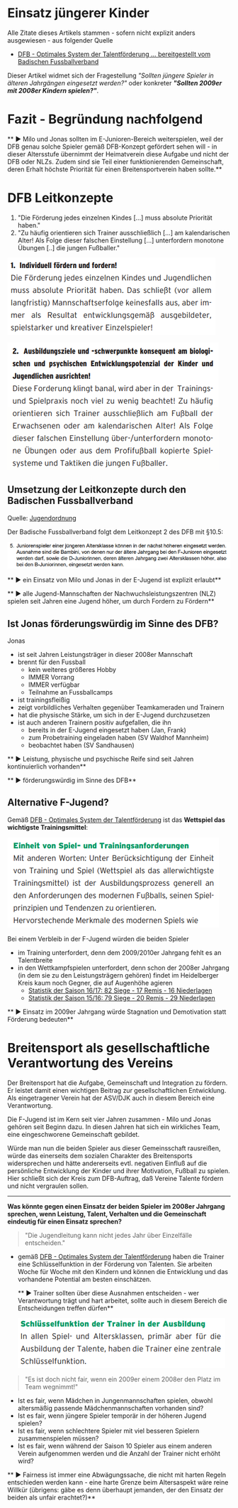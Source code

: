 # Einsatz jüngerer Kinder

Alle Zitate dieses Artikels stammen - sofern nicht explizit anders ausgewiesen - aus folgender Quelle

 * [DFB - Optimales System der Talentförderung ... bereitgestellt vom Badischen Fussballverband](http://www.badfv.de/files/Dokumente/2.06_Talente/Talente_DFB-Leitfaden_Optimales_System_der_Talentfoerderung.pdf)

Dieser Artikel widmet sich der Fragestellung _"Sollten jüngere Spieler in älteren Jahrgängen eingesetzt werden?"_ oder konkreter **_"Sollten 2009er mit 2008er Kindern spielen?"_**.

# Fazit - Begründung nachfolgend
** &#9658; Milo und Jonas sollten im E-Junioren-Bereich weiterspielen, weil der DFB genau solche Spieler gemäß DFB-Konzept gefördert sehen will - in dieser Altersstufe übernimmt der Heimatverein diese Aufgabe und nicht der DFB oder NLZs. Zudem sind sie Teil einer funktionierenden Gemeinschaft, deren Erhalt höchste Priorität für einen Breitensportverein haben sollte.**

# DFB Leitkonzepte

1. "Die Förderung jedes einzelnen Kindes [...] muss absolute Priorität haben."
2. "Zu häufig orientieren sich Trainer ausschließlich [...] am kalendarischen Alter! Als Folge dieser falschen Einstellung [...] unterfordern monotone Übungen [..] die jungen Fußballer."

  ![Individuell fördern und fordern](/images/fussballFoerderung/DFB_Talentfoerderung_Leitlinie1.png)

  ![Unterforderung durch Orientierung am kalendarischen Alter](/images/fussballFoerderung/DFB_Talentfoerderung_Leitlinie2.png)

## Umsetzung der Leitkonzepte durch den Badischen Fussballverband
Quelle: [Jugendordnung](http://www.badfv.de/files/Dokumente/1.01_%C3%9Cber_uns/Jugendordnung_JO.pdf)

Der Badische Fussballverband folgt dem Leitkonzept 2 des DFB mit §10.5:

  ![BADFV - Einsatz jüngerer Spieler](/images/fussballFoerderung/BADFV_EinsatzJuengererSpieler.png)

** &#9658; ein Einsatz von Milo und Jonas in der E-Jugend ist explizit erlaubt**

** &#9658; alle Jugend-Mannschaften der Nachwuchsleistungszentren (NLZ) spielen seit Jahren eine Jugend höher, um durch Fordern zu Fördern**

## Ist Jonas förderungswürdig im Sinne des DFB?

Jonas 
* ist seit Jahren Leistungsträger in dieser 2008er Mannschaft
* brennt für den Fussball
  * kein weiteres größeres Hobby
  * IMMER Vorrang
  * IMMER verfügbar
  * Teilnahme an Fussballcamps
* ist trainingsfleißig
* zeigt vorbildliches Verhalten gegenüber Teamkameraden und Trainern
* hat die physische Stärke, um sich in der E-Jugend durchzusetzen
* ist auch anderen Trainern positiv aufgefallen, die ihn 
  * bereits in der E-Jugend eingesetzt haben (Jan, Frank)
  * zum Probetraining eingeladen haben (SV Waldhof Mannheim)
  * beobachtet haben (SV Sandhausen)

** &#9658; Leistung, physische und psychische Reife sind seit Jahren kontinuierlich vorhanden** 

** &#9658; förderungswürdig im Sinne des DFB**

## Alternative F-Jugend?
Gemäß [DFB - Optimales System der Talentförderung](http://www.badfv.de/files/Dokumente/2.06_Talente/Talente_DFB-Leitfaden_Optimales_System_der_Talentfoerderung.pdf) ist das **Wettspiel das wichtigste Trainingsmittel**:

  ![Wettspiel das wichtigste Trainingsmittel](/images/fussballFoerderung/DFB_Talentfoerderung_TrainingsmittelWettspiel.png)

Bei einem Verbleib in der F-Jugend würden die beiden Spieler 
* im Training unterfordert, denn dem 2009/2010er Jahrgang fehlt es an Talentbreite
* in den Wettkampfspielen unterfordert, denn schon der 2008er Jahrgang (in dem sie zu den Leistungsträgern gehören) findet im Heidelberger Kreis kaum noch Gegner, die auf Augenhöhe agieren
  * [Statistik der Saison 16/17: 82 Siege - 17 Remis - 16 Niederlagen](https://asvdjk.wordpress.com/ergebnisse/f-jugend/)
  * [Statistik der Saison 15/16: 79 Siege - 20 Remis - 29 Niederlagen](https://asvdjk.wordpress.com/ergebnisse/ergebnisarchiv/f-jugend-15_16/)

** &#9658; Einsatz im 2009er Jahrgang würde Stagnation und Demotivation statt Förderung bedeuten**

# Breitensport als gesellschaftliche Verantwortung des Vereins
Der Breitensport hat die Aufgabe, Gemeinschaft und Integration zu fördern. Er leistet damit einen wichtigen Beitrag zur gesellschaftlichen Entwicklung. Als eingetragener Verein hat der ASV/DJK auch in diesem Bereich eine Verantwortung.

Die F-Jugend ist im Kern seit vier Jahren zusammen - Milo und Jonas gehören seit Beginn dazu. In diesen Jahren hat sich ein wirkliches Team, eine eingeschworene Gemeinschaft gebildet. 

Würde man nun die beiden Spieler aus dieser Gemeinsschaft rausreißen, würde das einerseits dem sozialen Charakter des Breitensports widersprechen und hätte andererseits evtl. negativen Einfluß auf die persönliche Entwicklung der Kinder und ihrer Motivation, Fußball zu spielen. Hier schließt sich der Kreis zum DFB-Auftrag, daß Vereine Talente fördern und nicht vergraulen sollen. 

---------------

**Was könnte gegen einen Einsatz der beiden Spieler im 2008er Jahrgang sprechen, wenn Leistung, Talent, Verhalten und die Gemeinschaft eindeutig für einen Einsatz sprechen?**

> "Die Jugendleitung kann nicht jedes Jahr über Einzelfälle entscheiden."
  
* gemäß [DFB - Optimales System der Talentförderung](http://www.badfv.de/files/Dokumente/2.06_Talente/Talente_DFB-Leitfaden_Optimales_System_der_Talentfoerderung.pdf) haben die Trainer eine Schlüsselfunktion in der Förderung von Talenten. Sie arbeiten Woche für Woche mit den Kindern und können die Entwicklung und das vorhandene Potential am besten einschätzen.

  ** &#9658; Trainer sollten über diese Ausnahmen entscheiden - wer Verantwortung trägt und hart arbeitet, sollte auch in diesem Bereich die Entscheidungen treffen dürfen**

    ![Schlüsselfunktion Trainer](/images/fussballFoerderung/DFB_Talentfoerderung_SchluesselfunktionTrainer.png)
    
> "Es ist doch nicht fair, wenn ein 2009er einem 2008er den Platz im Team wegnimmt!"

  * Ist es fair, wenn Mädchen in Jungenmannschaften spielen, obwohl altersmäßig passende Mädchenmannschaften vorhanden sind?
  * Ist es fair, wenn jüngere Spieler temporär in der höheren Jugend spielen?
  * Ist es fair, wenn schlechtere Spieler mit viel besseren Spielern zusammenspielen müssen?
  * Ist es fair, wenn während der Saison 10 Spieler aus einem anderen Verein aufgenommen werden und die Anzahl der Trainer nicht erhöht wird?
  
  ** &#9658; Fairness ist immer eine Abwägungssache, die nicht mit harten Regeln entschieden werden kann - eine harte Grenze beim Altersaspekt wäre reine Willkür (übrigens: gäbe es denn überhaupt jemanden, der den Einsatz der beiden als unfair erachtet?)**